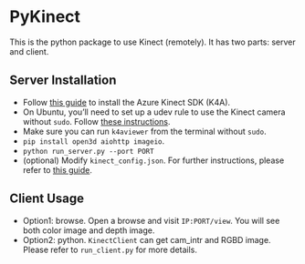 # PyKinect

This is the python package to use Kinect (remotely). It has two parts: server and client.

## Server Installation
- Follow [this guide](https://github.com/microsoft/Azure-Kinect-Sensor-SDK) to install the Azure Kinect SDK (K4A).
- On Ubuntu, you’ll need to set up a udev rule to use the Kinect camera without `sudo`. Follow [these instructions](https://github.com/microsoft/Azure-Kinect-Sensor-SDK/blob/develop/docs/usage.md#linux-device-setup).
- Make sure you can run `k4aviewer` from the terminal without `sudo`.
- ```pip install open3d aiohttp imageio```.
- ```python run_server.py --port PORT```
- (optional) Modify `kinect_config.json`. For further instructions, please refer to [this guide](http://www.open3d.org/docs/latest/tutorial/Basic/azure_kinect.html).

## Client Usage
- Option1: browse. Open a browse and visit `IP:PORT/view`. You will see both color image and depth image.
- Option2: python. `KinectClient` can get cam_intr and RGBD image. Please refer to `run_client.py` for more details.